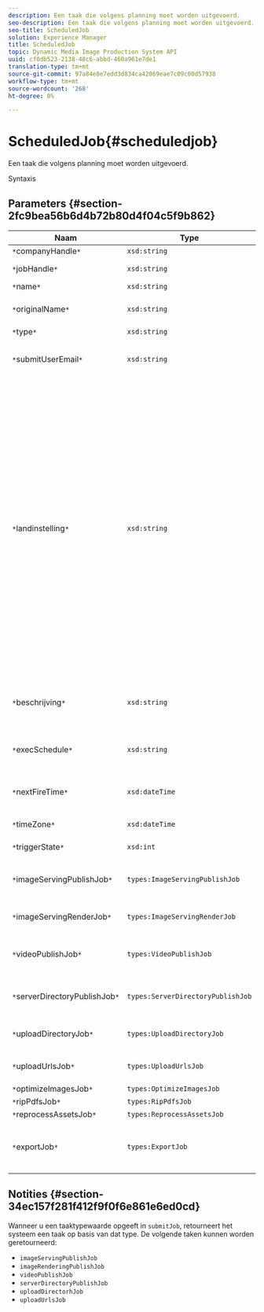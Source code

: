 ```yaml
---
description: Een taak die volgens planning moet worden uitgevoerd.
seo-description: Een taak die volgens planning moet worden uitgevoerd.
seo-title: ScheduledJob
solution: Experience Manager
title: ScheduledJob
topic: Dynamic Media Image Production System API
uuid: cf0db523-2138-48c6-abbd-460a961e7de1
translation-type: tm+mt
source-git-commit: 97a84e8e7edd3d834ca42069eae7c09c00d57938
workflow-type: tm+mt
source-wordcount: '268'
ht-degree: 0%

---
```



# ScheduledJob{#scheduledjob}

Een taak die volgens planning moet worden uitgevoerd.

Syntaxis

## Parameters {#section-2fc9bea56b6d4b72b80d4f04c5f9b862}

| Naam | Type | Beschrijving |
|---|---|---|
| `*`companyHandle`*` | `xsd:string` | Bedrijfshandgreep. |
| `*`jobHandle`*` | `xsd:string` | Geplande taakgreep. |
| `*`name`*` | `xsd:string` | Taaknaam. |
| `*`originalName`*` | `xsd:string` | Oorspronkelijke naam van de geplande taak. |
| `*`type`*` | `xsd:string` | Taaktype. |
| `*`submitUserEmail`*` | `xsd:string` | Het e-mailadres van de gebruiker die de taak heeft gepland. |
| `*`landinstelling`*` | `xsd:string` | De landinstelling die moet worden gebruikt voor loggegevens van taken en e-maillokalisatie. Landinstellingen worden opgegeven als `<language_code>[- <country_code>]`, waarbij de taalcode een code van twee kleine letters is zoals gespecificeerd in ISO-639, en de optionele landcode een code van twee letters in hoofdletters is zoals gespecificeerd in ISO-3166. De landinstelling voor Engels (Verenigde Staten) zou bijvoorbeeld als volgt zijn: `en-US`. |
| `*`beschrijving`*` | `xsd:string` | Een beschrijving van de taak zoals oorspronkelijk opgegeven in `submitJob`. |
| `*`execSchedule`*` | `xsd:string` | Wanneer de taak volgens planning moet worden uitgevoerd. |
| `*`nextFireTime`*` | `xsd:dateTime` | De datum, tijd en tijdzone waarop de taak wordt gestart. |
| `*`timeZone`*` | `xsd:dateTime` | De tijdzone van de geplande taak. |
| `*`triggerState`*` | `xsd:int` | Keuze van status voor taaktrigger. |
| `*`imageServingPublishJob`*` | `types:ImageServingPublishJob` | Taakdetails voor een afbeelding die publicatietaak aanbiedt. |
| `*`imageServingRenderJob`*` | `types:ImageServingRenderJob` | Taakdetails voor een renderingtaak voor afbeeldingen. |
| `*`videoPublishJob`*` | `types:VideoPublishJob` | Taakdetails voor een video-publicatietaak. Zie [VideoPublishJob](https://docs.adobe.com/content/help/en/dynamic-media-developer-resources/image-production-api/data-types/r-scheduled-job.html). |
| `*`serverDirectoryPublishJob`*` | `types:ServerDirectoryPublishJob` | Taakgegevens voor de publicatietaak van een servermap. |
| `*`uploadDirectoryJob`*` | `types:UploadDirectoryJob` | Taakgegevens voor een uploadmaptaak. |
| `*`uploadUrlsJob`*` | `types:UploadUrlsJob` | Taakgegevens voor een upload-URL&#39;s-taak. |
| `*`optimizeImagesJob`*` | `types:OptimizeImagesJob` |  |
| `*`ripPdfsJob`*` | `types:RipPdfsJob` |  |
| `*`reprocessAssetsJob`*` | `types:ReprocessAssetsJob` |  |
| `*`exportJob`*` | `types:ExportJob` | Toestaan dat eerder geüploade bestanden zijn geëxporteerd. Zie [Taak exporteren](https://docs.adobe.com/content/help/en/dynamic-media-developer-resources/image-production-api/data-types/r-scheduled-job.html). |

## Notities {#section-34ec157f281f412f9f0f6e861e6ed0cd}

Wanneer u een taaktypewaarde opgeeft in `submitJob`, retourneert het systeem een taak op basis van dat type. De volgende taken kunnen worden geretourneerd:

* `imageServingPublishJob`
* `imageRenderingPublishJob`
* `videoPublishJob`
* `serverDirectoryPublishJob`
* `uploadDirectorhJob`
* `uploadUrlsJob`

